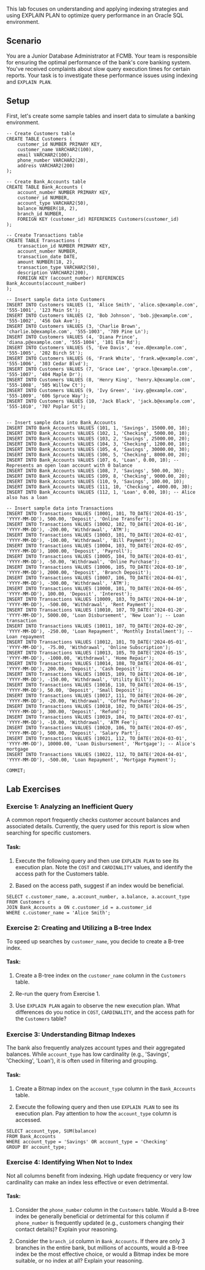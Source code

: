 This lab focuses on understanding and applying indexing strategies and using EXPLAIN PLAN to optimize query performance in an Oracle SQL environment.

## Scenario

You are a Junior Database Administrator at FCMB. Your team is responsible for ensuring the optimal performance of the bank's core banking system. You've received complaints about slow query execution times for certain reports. Your task is to investigate these performance issues using indexing and `EXPLAIN PLAN`.

## Setup

First, let's create some sample tables and insert data to simulate a banking environment.

```
-- Create Customers table
CREATE TABLE Customers (
    customer_id NUMBER PRIMARY KEY,
    customer_name VARCHAR2(100),
    email VARCHAR2(100),
    phone_number VARCHAR2(20),
    address VARCHAR2(200)
);

-- Create Bank_Accounts table
CREATE TABLE Bank_Accounts (
    account_number NUMBER PRIMARY KEY,
    customer_id NUMBER,
    account_type VARCHAR2(50),
    balance NUMBER(18, 2),
    branch_id NUMBER,
    FOREIGN KEY (customer_id) REFERENCES Customers(customer_id)
);

-- Create Transactions table
CREATE TABLE Transactions (
    transaction_id NUMBER PRIMARY KEY,
    account_number NUMBER,
    transaction_date DATE,
    amount NUMBER(18, 2),
    transaction_type VARCHAR2(50),
    description VARCHAR2(200),
    FOREIGN KEY (account_number) REFERENCES Bank_Accounts(account_number)
);

-- Insert sample data into Customers
INSERT INTO Customers VALUES (1, 'Alice Smith', 'alice.s@example.com', '555-1001', '123 Main St');
INSERT INTO Customers VALUES (2, 'Bob Johnson', 'bob.j@example.com', '555-1002', '456 Oak Ave');
INSERT INTO Customers VALUES (3, 'Charlie Brown', 'charlie.b@example.com', '555-1003', '789 Pine Ln');
INSERT INTO Customers VALUES (4, 'Diana Prince', 'diana.p@example.com', '555-1004', '101 Elm Rd');
INSERT INTO Customers VALUES (5, 'Eve Davis', 'eve.d@example.com', '555-1005', '202 Birch St');
INSERT INTO Customers VALUES (6, 'Frank White', 'frank.w@example.com', '555-1006', '303 Cedar Blvd');
INSERT INTO Customers VALUES (7, 'Grace Lee', 'grace.l@example.com', '555-1007', '404 Maple Dr');
INSERT INTO Customers VALUES (8, 'Henry King', 'henry.k@example.com', '555-1008', '505 Willow Ct');
INSERT INTO Customers VALUES (9, 'Ivy Green', 'ivy.g@example.com', '555-1009', '606 Spruce Way');
INSERT INTO Customers VALUES (10, 'Jack Black', 'jack.b@example.com', '555-1010', '707 Poplar St');


-- Insert sample data into Bank_Accounts
INSERT INTO Bank_Accounts VALUES (101, 1, 'Savings', 15000.00, 10);
INSERT INTO Bank_Accounts VALUES (102, 1, 'Checking', 5000.00, 10);
INSERT INTO Bank_Accounts VALUES (103, 2, 'Savings', 25000.00, 20);
INSERT INTO Bank_Accounts VALUES (104, 3, 'Checking', 1200.00, 10);
INSERT INTO Bank_Accounts VALUES (105, 4, 'Savings', 30000.00, 30);
INSERT INTO Bank_Accounts VALUES (106, 5, 'Checking', 8000.00, 20);
INSERT INTO Bank_Accounts VALUES (107, 6, 'Loan', 0.00, 10); -- Represents an open loan account with 0 balance
INSERT INTO Bank_Accounts VALUES (108, 7, 'Savings', 500.00, 30);
INSERT INTO Bank_Accounts VALUES (109, 8, 'Checking', 9000.00, 20);
INSERT INTO Bank_Accounts VALUES (110, 9, 'Savings', 100.00, 10);
INSERT INTO Bank_Accounts VALUES (111, 10, 'Checking', 4000.00, 30);
INSERT INTO Bank_Accounts VALUES (112, 1, 'Loan', 0.00, 10); -- Alice also has a loan

-- Insert sample data into Transactions
INSERT INTO Transactions VALUES (10001, 101, TO_DATE('2024-01-15', 'YYYY-MM-DD'), 500.00, 'Deposit', 'Online Transfer');
INSERT INTO Transactions VALUES (10002, 102, TO_DATE('2024-01-16', 'YYYY-MM-DD'), -200.00, 'Withdrawal', 'ATM');
INSERT INTO Transactions VALUES (10003, 101, TO_DATE('2024-02-01', 'YYYY-MM-DD'), -100.00, 'Withdrawal', 'Bill Payment');
INSERT INTO Transactions VALUES (10004, 103, TO_DATE('2024-02-05', 'YYYY-MM-DD'), 1000.00, 'Deposit', 'Payroll');
INSERT INTO Transactions VALUES (10005, 104, TO_DATE('2024-03-01', 'YYYY-MM-DD'), -50.00, 'Withdrawal', 'Online Purchase');
INSERT INTO Transactions VALUES (10006, 105, TO_DATE('2024-03-10', 'YYYY-MM-DD'), 2000.00, 'Deposit', 'Branch Deposit');
INSERT INTO Transactions VALUES (10007, 106, TO_DATE('2024-04-01', 'YYYY-MM-DD'), -300.00, 'Withdrawal', 'ATM');
INSERT INTO Transactions VALUES (10008, 101, TO_DATE('2024-04-05', 'YYYY-MM-DD'), 100.00, 'Deposit', 'Interest');
INSERT INTO Transactions VALUES (10009, 103, TO_DATE('2024-04-10', 'YYYY-MM-DD'), -500.00, 'Withdrawal', 'Rent Payment');
INSERT INTO Transactions VALUES (10010, 107, TO_DATE('2024-01-20', 'YYYY-MM-DD'), 5000.00, 'Loan Disbursement', 'New Loan'); -- Loan transaction
INSERT INTO Transactions VALUES (10011, 107, TO_DATE('2024-02-20', 'YYYY-MM-DD'), -250.00, 'Loan Repayment', 'Monthly Installment'); -- Loan repayment
INSERT INTO Transactions VALUES (10012, 101, TO_DATE('2024-05-01', 'YYYY-MM-DD'), -75.00, 'Withdrawal', 'Online Subscription');
INSERT INTO Transactions VALUES (10013, 105, TO_DATE('2024-05-15', 'YYYY-MM-DD'), -1000.00, 'Withdrawal', 'Home Repair');
INSERT INTO Transactions VALUES (10014, 108, TO_DATE('2024-06-01', 'YYYY-MM-DD'), 200.00, 'Deposit', 'Cash Deposit');
INSERT INTO Transactions VALUES (10015, 109, TO_DATE('2024-06-10', 'YYYY-MM-DD'), -150.00, 'Withdrawal', 'Utility Bill');
INSERT INTO Transactions VALUES (10016, 110, TO_DATE('2024-06-15', 'YYYY-MM-DD'), 50.00, 'Deposit', 'Small Deposit');
INSERT INTO Transactions VALUES (10017, 111, TO_DATE('2024-06-20', 'YYYY-MM-DD'), -20.00, 'Withdrawal', 'Coffee Purchase');
INSERT INTO Transactions VALUES (10018, 102, TO_DATE('2024-06-25', 'YYYY-MM-DD'), 300.00, 'Deposit', 'Refund');
INSERT INTO Transactions VALUES (10019, 104, TO_DATE('2024-07-01', 'YYYY-MM-DD'), -10.00, 'Withdrawal', 'ATM Fee');
INSERT INTO Transactions VALUES (10020, 106, TO_DATE('2024-07-05', 'YYYY-MM-DD'), 500.00, 'Deposit', 'Salary Part');
INSERT INTO Transactions VALUES (10021, 112, TO_DATE('2024-03-01', 'YYYY-MM-DD'), 10000.00, 'Loan Disbursement', 'Mortgage'); -- Alice's mortgage
INSERT INTO Transactions VALUES (10022, 112, TO_DATE('2024-04-01', 'YYYY-MM-DD'), -500.00, 'Loan Repayment', 'Mortgage Payment');

COMMIT;
```

## Lab Exercises

### Exercise 1: Analyzing an Inefficient Query

A common report frequently checks customer account balances and associated details. Currently, the query used for this report is slow when searching for specific customers.

#### Task:

1. Execute the following query and then use `EXPLAIN PLAN` to see its execution plan. Note the `COST` and `CARDINALITY` values, and identify the access path for the Customers table.

2. Based on the access path, suggest if an index would be beneficial.

```
SELECT c.customer_name, a.account_number, a.balance, a.account_type
FROM Customers c
JOIN Bank_Accounts a ON c.customer_id = a.customer_id
WHERE c.customer_name = 'Alice Smith';
```

### Exercise 2: Creating and Utilizing a B-tree Index

To speed up searches by `customer_name`, you decide to create a B-tree index.

#### Task:

1. Create a B-tree index on the `customer_name` column in the `Customers` table.

2. Re-run the query from Exercise 1.

3. Use `EXPLAIN PLAN` again to observe the new execution plan. What differences do you notice in `COST`, `CARDINALITY`, and the access path for the `Customers` table?

### Exercise 3: Understanding Bitmap Indexes

The bank also frequently analyzes account types and their aggregated balances. While `account_type` has low cardinality (e.g., 'Savings', 'Checking', 'Loan'), it is often used in filtering and grouping.

#### Task:

1. Create a Bitmap index on the `account_type` column in the `Bank_Accounts` table.

2. Execute the following query and then use `EXPLAIN PLAN` to see its execution plan. Pay attention to how the `account_type` column is accessed.

```
SELECT account_type, SUM(balance)
FROM Bank_Accounts
WHERE account_type = 'Savings' OR account_type = 'Checking'
GROUP BY account_type;
```

### Exercise 4: Identifying When Not to Index

Not all columns benefit from indexing. High update frequency or very low cardinality can make an index less effective or even detrimental.

#### Task:

1. Consider the `phone_number` column in the `Customers` table. Would a B-tree index be generally beneficial or detrimental for this column if `phone_number` is frequently updated (e.g., customers changing their contact details)? Explain your reasoning.

2. Consider the `branch_id` column in `Bank_Accounts`. If there are only 3 branches in the entire bank, but millions of accounts, would a B-tree index be the most effective choice, or would a Bitmap index be more suitable, or no index at all? Explain your reasoning.

